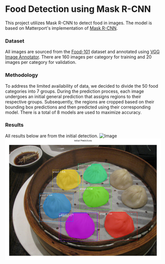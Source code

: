 # Food Detection using Mask R-CNN
This project utilizes Mask R-CNN to detect food in images. The model is based on Matterport's implementation of [Mask R-CNN](https://github.com/matterport/Mask_RCNN).

### Dataset
All images are sourced from the [Food-101](https://data.vision.ee.ethz.ch/cvl/datasets_extra/food-101/) dataset and annotated using [VGG Image Annotator](https://www.robots.ox.ac.uk/~vgg/software/via/). There are 160 images per category for training and 20 images per category for validation.

### Methodology
To address the limited availability of data, we decided to divide the 50 food categories into 7 groups. During the prediction process, each image undergoes an initial general prediction that assigns regions to their respective groups. Subsequently, the regions are cropped based on their bounding box predictions and then predicted using their corresponding model. There is a total of 8 models are used to maximize accuracy.

### Results
All results below are from the initial detection.
![Image](imgs/macrons.png)
![Image](imgs/dumplings.png)